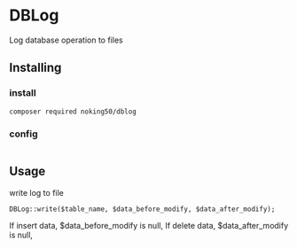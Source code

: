 # DBLog

Log database operation to files

## Installing

### install
```
composer required noking50/dblog
```

### config
```
```

## Usage

write log to file
```
DBLog::write($table_name, $data_before_modify, $data_after_modify);
```
If insert data, $data_before_modify is null,
If delete data, $data_after_modify is null,

